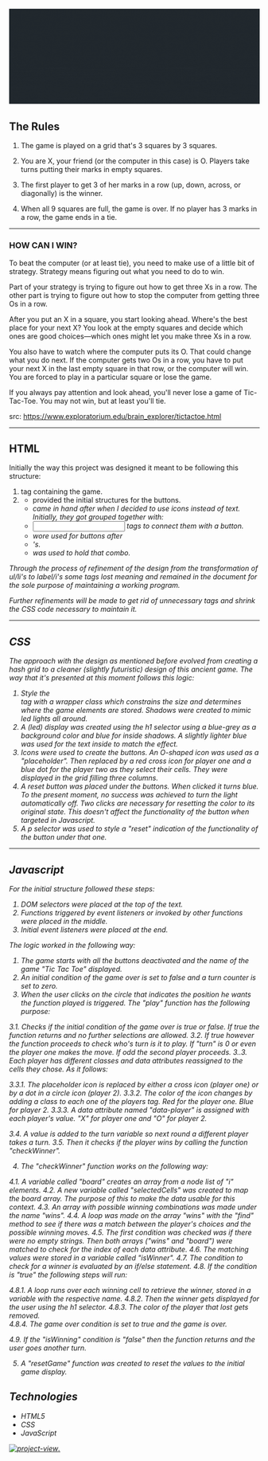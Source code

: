![Banner](/banner-ttt.gif)

## The Rules

1. The game is played on a grid that's 3 squares by 3 squares.

2. You are X, your friend (or the computer in this case) is O. Players take turns putting their marks in empty squares.

3. The first player to get 3 of her marks in a row (up, down, across, or diagonally) is the winner.

4. When all 9 squares are full, the game is over. If no player has 3 marks in a row, the game ends in a tie.

---

### HOW CAN I WIN?

To beat the computer (or at least tie), you need to make use of a little bit of strategy. Strategy means figuring out what you need to do to win.

Part of your strategy is trying to figure out how to get three Xs in a row. The other part is trying to figure out how to stop the computer from getting three Os in a row.

After you put an X in a square, you start looking ahead. Where's the best place for your next X? You look at the empty squares and decide which ones are good choices—which ones might let you make three Xs in a row.

You also have to watch where the computer puts its O. That could change what you do next. If the computer gets two Os in a row, you have to put your next X in the last empty square in that row, or the computer will win. You are forced to play in a particular square or lose the game.

If you always pay attention and look ahead, you'll never lose a game of Tic-Tac-Toe. You may not win, but at least you'll tie.

src: https://www.exploratorium.edu/brain_explorer/tictactoe.html

---

## HTML

Initially the way this project was designed it meant to be following this structure:

1. <div> tag containing the game.
2. <ul><li> provided the initial structures for the buttons.
3. <i> came in hand after when I decided to use icons instead of text. Initially, they got grouped together with:
4. <input> tags to connect them with a button.
5. <span> wore used for buttons after <li>'s.
6. <label> was used to hold that combo.

Through the process of refinement of the design from the transformation of ul/li's to label/i's some tags lost meaning and remained in the document for the sole purpose of maintaining a working program.

Further refinements will be made to get rid of unnecessary tags and shrink the CSS code necessary to maintain it.

---

## CSS

The approach with the design as mentioned before evolved from creating a hash grid to a cleaner (slightly futuristic) design of this ancient game. The way that it's presented at this moment follows this logic:

1. Style the <div> tag with a wrapper class which constrains the size and determines where the game elements are stored. Shadows were created to mimic led lights all around.
2. A (led) display was created using the h1 selector using a blue-grey as a background color and blue for inside shadows. A slightly lighter blue was used for the text inside to match the effect.
3. Icons were used to create the buttons. An O-shaped icon was used as a "placeholder". Then replaced by a red cross icon for player one and a blue dot for the player two as they select their cells. They were displayed in the grid filling three columns.
4. A reset button was placed under the buttons. When clicked it turns blue. To the present moment, no success was achieved to turn the light automatically off. Two clicks are necessary for resetting the color to its original state. This doesn't affect the functionality of the button when targeted in Javascript.
5. A p selector was used to style a "reset" indication of the functionality of the button under that one.

---

## Javascript

For the initial structure followed these steps:

1. DOM selectors were placed at the top of the text.
2. Functions triggered by event listeners or invoked by other functions were placed in the middle.
3. Initial event listeners were placed at the end.

The logic worked in the following way:

1. The game starts with all the buttons deactivated and the name of the game "Tic Tac Toe" displayed.
2. An initial condition of the game over is set to false and a turn counter is set to zero.
3. When the user clicks on the circle that indicates the position he wants the function played is triggered. The "play" function has the following purpose:

3.1. Checks if the initial condition of the game over is true or false. If true the function returns and no further selections are allowed.
3.2. If true however the function proceeds to check who's turn is it to play. If "turn" is 0 or even the player one makes the move. If odd the second player proceeds.
3..3. Each player has different classes and data attributes reassigned to the cells they chose. As it follows:

3.3.1. The placeholder icon is replaced by either a cross icon (player one) or by a dot in a circle icon (player 2).
3.3.2. The color of the icon changes by adding a class to each one of the players <i> tag. Red for the player one. Blue for player 2.
3.3.3. A data attribute named "data-player" is assigned with each player's value. "X" for player one and "O" for player 2.

3.4. A value is added to the turn variable so next round a different player takes a turn.
3.5. Then it checks if the player wins by calling the function "checkWinner".

4. The "checkWinner" function works on the following way:

4.1. A variable called "board" creates an array from a node list of "i" elements.
4.2. A new variable called "selectedCells" was created to map the board array. The purpose of this to make the data usable for this context.
4.3. An array with possible winning combinations was made under the name "wins".
4.4. A loop was made on the array "wins" with the "find" method to see if there was a match between the player's choices and the possible winning moves.
4.5. The first condition was checked was if there were no empty strings. Then both arrays ("wins" and "board") were matched to check for the index of each data attribute.
4.6. The matching values were stored in a variable called "isWinner".
4.7. The condition to check for a winner is evaluated by an if/else statement.
4.8. If the condition is "true" the following steps will run:

4.8.1. A loop runs over each winning cell to retrieve the winner, stored in a variable with the respective name.
4.8.2. Then the winner gets displayed for the user using the h1 selector.
4.8.3. The color of the player that lost gets removed.  
4.8.4. The game over condition is set to true and the game is over.

4.9. If the "isWinning" condition is "false" then the function returns and the user goes another turn.

5. A "resetGame" function was created to reset the values to the initial game display.

## Technologies

- HTML5
- CSS
- JavaScript

[<img alt="project-view" src="https://us.123rf.com/450wm/giamportone/giamportone1804/giamportone180400109/99753262-stock-vector-click-here-button-with-arrow-pointer-icon.jpg?ver=6" width="30%">.](http://flowery-gun.surge.sh/)
